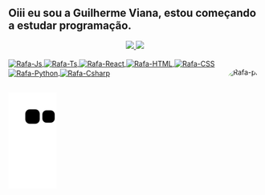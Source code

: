 ## Oiii eu sou a Guilherme Viana, estou começando a estudar programação.
<div align="center">
  <a href="https://github.com/v1an4z">
  <img height="180em" src="https://github-readme-stats.vercel.app/api?username=rafaballerini&show_icons=true&theme=dracula&include_all_commits=true&count_private=true"/>
  <img height="180em" src="https://github-readme-stats.vercel.app/api/top-langs/?username=rafaballerini&layout=compact&langs_count=7&theme=dracula"/>
</div>
<div style="display: inline_block"><br>
  <img align="center" alt="Rafa-Js" height="30" width="40">
  <img align="center" alt="Rafa-Ts" height="30" width="40">
  <img align="center" alt="Rafa-React" height="30" width="40">
  <img align="center" alt="Rafa-HTML" height="30" width="40">
  <img align="center" alt="Rafa-CSS" height="30" width="40">
  <img align="center" alt="Rafa-Python" height="30" width="40">
  <img align="center" alt="Rafa-Csharp" height="30" width="40">
  <img align="right" alt="Rafa-pic" height="150" style="border-radius:50px;" >
</div>
  
  ##
 
  ![Snake animation](https://github.com/rafaballerini/rafaballerini/blob/output/github-contribution-grid-snake.svg)
 
</div>
